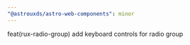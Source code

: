 ```yaml
---
"@astrouxds/astro-web-components": minor
---
```


feat(rux-radio-group) add keyboard controls for radio group
